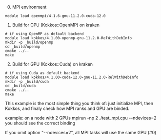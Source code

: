 0. MPI environment

```shell
module load openmpi/4.1.6-gnu-11.2.0-cuda-12.0
```

1. Build for CPU (Kokkos::OpenMP) on kraken

```shell
# if using OpenMP as default backend
module load kokkos/4.1.00-openmp-gnu-11.2.0-RelWithDebInfo
mkdir -p _build/openmp
cd _build/openmp
cmake ../..
make
```

2. Build for GPU (Kokkos::Cuda) on kraken

```shell
# if using Cuda as default backend
module load kokkos/4.1.00-cuda-12.0-gnu-11.2.0-RelWithDebInfo
mkdir -p _build/cuda
cd _build/cuda
cmake ../..
make
```

This example is the most simple thing you think of:
just initialize MPI, then Kokkos, and finaly check
how MPI ranks and GPU are binded.

example: on a node with 2 GPUs
mpirun -np 2 ./test_mpi.cpu --ndevices=2
you should see the correct binding

If you omit option "--ndevices=2", all MPI tasks will use the same GPU (#0)
